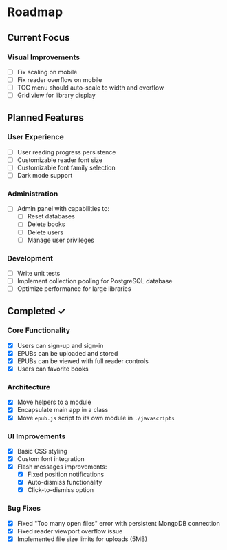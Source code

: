 # Roadmap

## Current Focus

### Visual Improvements

- [ ] Fix scaling on mobile
- [ ] Fix reader overflow on mobile
- [ ] TOC menu should auto-scale to width and overflow
- [ ] Grid view for library display

## Planned Features

### User Experience

- [ ] User reading progress persistence
- [ ] Customizable reader font size
- [ ] Customizable font family selection
- [ ] Dark mode support

### Administration

- [ ] Admin panel with capabilities to:
  - [ ] Reset databases
  - [ ] Delete books
  - [ ] Delete users
  - [ ] Manage user privileges

### Development

- [ ] Write unit tests
- [ ] Implement collection pooling for PostgreSQL database
- [ ] Optimize performance for large libraries

## Completed ✓

### Core Functionality

- [x] Users can sign-up and sign-in
- [x] EPUBs can be uploaded and stored
- [x] EPUBs can be viewed with full reader controls
- [x] Users can favorite books

### Architecture

- [x] Move helpers to a module
- [x] Encapsulate main app in a class
- [x] Move `epub.js` script to its own module in `./javascripts`

### UI Improvements

- [x] Basic CSS styling
- [x] Custom font integration
- [x] Flash messages improvements:
  - [x] Fixed position notifications
  - [x] Auto-dismiss functionality
  - [x] Click-to-dismiss option

### Bug Fixes

- [x] Fixed "Too many open files" error with persistent MongoDB connection
- [x] Fixed reader viewport overflow issue
- [x] Implemented file size limits for uploads (5MB)
